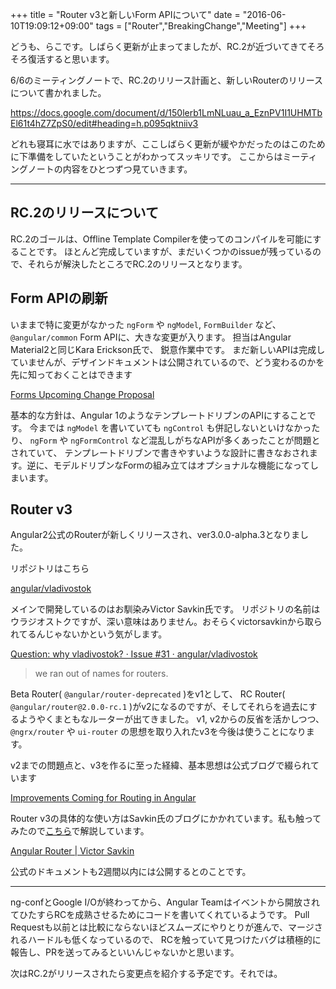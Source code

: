 +++
title = "Router v3と新しいForm APIについて"
date = "2016-06-10T19:09:12+09:00"
tags = ["Router","BreakingChange","Meeting"]
+++

どうも、らこです。しばらく更新が止まってましたが、RC.2が近づいてきてそろそろ復活すると思います。

6/6のミーティングノートで、RC.2のリリース計画と、新しいRouterのリリースについて書かれました。

<!--more-->

https://docs.google.com/document/d/150lerb1LmNLuau_a_EznPV1I1UHMTbEl61t4hZ7ZpS0/edit#heading=h.p095qktniiv3

どれも寝耳に水ではありますが、ここしばらく更新が緩やかだったのはこのために下準備をしていたということがわかってスッキリです。
ここからはミーティングノートの内容をひとつずつ見ていきます。

---

## RC.2のリリースについて
RC.2のゴールは、Offline Template Compilerを使ってのコンパイルを可能にすることです。
ほとんど完成していますが、まだいくつかのissueが残っているので、それらが解決したところでRC.2のリリースとなります。

## Form APIの刷新
いままで特に変更がなかった `ngForm` や `ngModel`, `FormBuilder` など、 `@angular/common` Form APIに、大きな変更が入ります。
担当はAngular Material2と同じKara Erickson氏で、 鋭意作業中です。
まだ新しいAPIは完成していませんが、デザインドキュメントは公開されているので、どう変わるのかを先に知っておくことはできます

[Forms Upcoming Change Proposal](https://docs.google.com/document/d/1RIezQqE4aEhBRmArIAS1mRIZtWFf6JxN_7B4meyWK0Y/pub)

基本的な方針は、Angular 1のようなテンプレートドリブンのAPIにすることです。
今までは `ngModel` を書いていても `ngControl` も併記しないといけなかったり、 `ngForm` や `ngFormControl` など混乱しがちなAPIが多くあったことが問題とされていて、
テンプレートドリブンで書きやすいような設計に書きなおされます。逆に、モデルドリブンなFormの組み立てはオプショナルな機能になってしまいます。

## Router v3  
Angular2公式のRouterが新しくリリースされ、ver3.0.0-alpha.3となりました。

リポジトリはこちら

[angular/vladivostok](https://github.com/angular/vladivostok)

メインで開発しているのはお馴染みVictor Savkin氏です。
リポジトリの名前はウラジオストクですが、深い意味はありません。おそらくvictorsavkinから取られてるんじゃないかという気がします。

[Question: why vladivostok? · Issue #31 · angular/vladivostok](https://github.com/angular/vladivostok/issues/31)

>we ran out of names for routers.

Beta Router( `@angular/router-deprecated` )をv1として、
RC Router( `@angular/router@2.0.0-rc.1` )がv2になるのですが、そしてそれらを過去にするようやくまともなルーターが出てきました。
v1, v2からの反省を活かしつつ、 `@ngrx/router` や `ui-router` の思想を取り入れたv3を今後は使うことになります。

v2までの問題点と、v3を作るに至った経緯、基本思想は公式ブログで綴られています

[Improvements Coming for Routing in Angular](http://angularjs.blogspot.jp/2016/06/improvements-coming-for-routing-in.html)

Router v3の具体的な使い方はSavkin氏のブログにかかれています。私も触ってみたので[こちら](http://blog.lacolaco.net/post/angular-2-router-v3-alpha-3/)で解説しています。

[Angular Router | Victor Savkin](http://victorsavkin.com/post/145672529346/angular-router)

公式のドキュメントも2週間以内には公開するとのことです。


---

ng-confとGoogle I/Oが終わってから、Angular Teamはイベントから開放されてひたすらRCを成熟させるためにコードを書いてくれているようです。
Pull Requestも以前とは比較にならないほどスムーズにやりとりが進んで、マージされるハードルも低くなっているので、
RCを触っていて見つけたバグは積極的に報告し、PRを送ってみるといいんじゃないかと思います。

次はRC.2がリリースされたら変更点を紹介する予定です。それでは。


